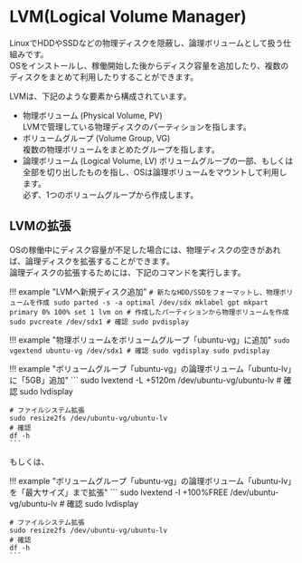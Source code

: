 # LVM(Logical Volume Manager)
LinuxでHDDやSSDなどの物理ディスクを隠蔽し、論理ボリュームとして扱う仕組みです。  
OSをインストールし、稼働開始した後からディスク容量を追加したり、複数のディスクをまとめて利用したりすることができます。  

LVMは、下記のような要素から構成されています。  

* 物理ボリューム (Physical Volume, PV)  
	LVMで管理している物理ディスクのパーティションを指します。  
* ボリュームグループ (Volume Group, VG)  
	複数の物理ボリュームをまとめたグループを指します。  
* 論理ボリューム (Logical Volume, LV)
	ボリュームグループの一部、もしくは全部を切り出したものを指し、OSは論理ボリュームをマウントして利用します。  
	必ず、1つのボリュームグループから作成します。  

## LVMの拡張
OSの稼働中にディスク容量が不足した場合には、物理ディスクの空きがあれば、論理ディスクを拡張することができます。  
論理ディスクの拡張するためには、下記のコマンドを実行します。

!!! example "LVMへ新規ディスク追加"
	```
	# 新たなHDD/SSDをフォーマットし、物理ボリュームを作成
	sudo parted -s -a optimal /dev/sdx mklabel gpt mkpart primary 0% 100% set 1 lvm on
	# 作成したパーティションから物理ボリュームを作成
	sudo pvcreate /dev/sdx1
	# 確認
	sudo pvdisplay
	```

!!! example "物理ボリュームをボリュームグループ「ubuntu-vg」に追加"
	```
	sudo vgextend ubuntu-vg /dev/sdx1
	# 確認
	sudo vgdisplay
	sudo pvdisplay
	```

!!! example "ボリュームグループ「ubuntu-vg」の論理ボリューム「ubuntu-lv」に「5GB」追加"
	```
	sudo lvextend -L +5120m /dev/ubuntu-vg/ubuntu-lv
	# 確認
	sudo lvdisplay

	# ファイルシステム拡張
	sudo resize2fs /dev/ubuntu-vg/ubuntu-lv
	# 確認
	df -h
	```

もしくは、  

!!! example "ボリュームグループ「ubuntu-vg」の論理ボリューム「ubuntu-lv」を「最大サイズ」まで拡張"
	```
	sudo lvextend -l +100%FREE /dev/ubuntu-vg/ubuntu-lv
	# 確認
	sudo lvdisplay

	# ファイルシステム拡張
	sudo resize2fs /dev/ubuntu-vg/ubuntu-lv
	# 確認
	df -h
	```
